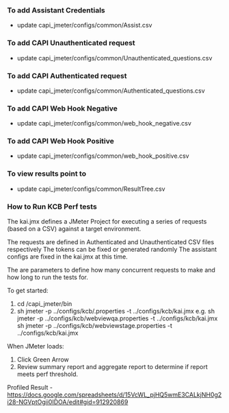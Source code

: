 ### To add Assistant Credentials

- update capi_jmeter/configs/common/Assist.csv

### To add CAPI Unauthenticated request

- update capi_jmeter/configs/common/Unauthenticated_questions.csv

### To add CAPI Authenticated request

- update capi_jmeter/configs/common/Authenticated_questions.csv

### To add CAPI Web Hook Negative

- update capi_jmeter/configs/common/web_hook_negative.csv

### To add CAPI Web Hook Positive

- update capi_jmeter/configs/common/web_hook_positive.csv

### To view results point to

- update capi_jmeter/configs/common/ResultTree.csv



### How to Run KCB Perf tests

The kai.jmx defines a JMeter Project for executing a series of requests (based on a CSV) against a target environment.

The requests are defined in Authenticated and Unauthenticated CSV files respectively
The tokens can be fixed or generated randomly
The assistant configs are fixed in the kai.jmx at this time.

The are parameters to define how many concurrent requests to make and how long to run the tests for. 

To get started:

1. cd /capi_jmeter/bin
2. sh jmeter -p ../configs/kcb/<env>.properties -t ../configs/kcb/kai.jmx
  e.g. 
  sh jmeter -p ../configs/kcb/webviewqa.properties -t ../configs/kcb/kai.jmx
  sh jmeter -p ../configs/kcb/webviewstage.properties -t ../configs/kcb/kai.jmx

When JMeter loads:
1. Click Green Arrow
2. Review summary report and aggregate report to determine if report meets perf threshold.
  
  Profiled Result - https://docs.google.com/spreadsheets/d/15VcWL_pjHQ5wmE3CALkjNH0g2i28-NGVptOgii0IDOA/edit#gid=912920869

